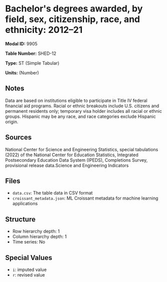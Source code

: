 # Bachelor's degrees awarded, by field, sex, citizenship, race, and ethnicity: 2012–21

**Modal ID:** 9905

**Table Number:** SHED-12

**Type:** ST (Simple Tabular)

**Units:** (Number)

## Notes

Data are based on institutions eligible to participate in Title IV federal financial aid programs. Racial or ethnic breakouts include U.S. citizens and permanent residents only; temporary visa holder includes all racial or ethnic groups. Hispanic may be any race, and race categories exclude Hispanic origin.

## Sources

National Center for Science and Engineering Statistics, special tabulations (2022) of the National Center for Education Statistics, Integrated Postsecondary Education Data System (IPEDS), Completions Survey, provisional release data.Science and Engineering Indicators

## Files

- `data.csv`: The table data in CSV format
- `croissant_metadata.json`: ML Croissant metadata for machine learning applications

## Structure

- Row hierarchy depth: 1
- Column hierarchy depth: 1
- Time series: No

## Special Values

- `i`: imputed value
- `r`: revised value
